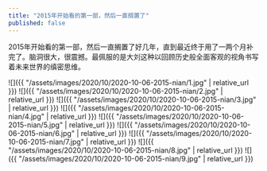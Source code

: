 ```yaml
---
title: "2015年开始看的第一部，然后一直搁置了"
published: false
---
```

2015年开始看的第一部，然后一直搁置了好几年，直到最近终于用了一两个月补完了。脑洞很大，很震撼。最佩服的是大刘这种以回顾历史般全面客观的视角书写着未来世界的缜密思维。



![]({{ "/assets/images/2020/10/2020-10-06-2015-nian/1.jpg" | relative_url }})
![]({{ "/assets/images/2020/10/2020-10-06-2015-nian/2.jpg" | relative_url }})
![]({{ "/assets/images/2020/10/2020-10-06-2015-nian/3.jpg" | relative_url }})
![]({{ "/assets/images/2020/10/2020-10-06-2015-nian/4.jpg" | relative_url }})
![]({{ "/assets/images/2020/10/2020-10-06-2015-nian/5.jpg" | relative_url }})
![]({{ "/assets/images/2020/10/2020-10-06-2015-nian/6.jpg" | relative_url }})
![]({{ "/assets/images/2020/10/2020-10-06-2015-nian/7.jpg" | relative_url }})
![]({{ "/assets/images/2020/10/2020-10-06-2015-nian/8.jpg" | relative_url }})
![]({{ "/assets/images/2020/10/2020-10-06-2015-nian/9.jpg" | relative_url }})
